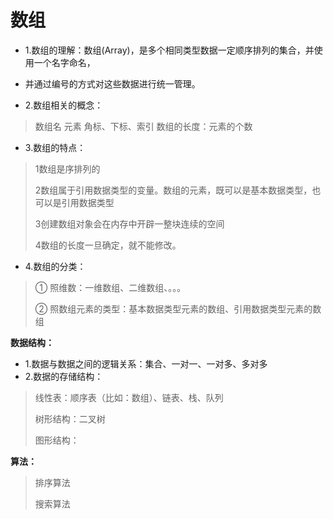 # 数组
* 1.数组的理解：数组(Array)，是多个相同类型数据一定顺序排列的集合，并使用一个名字命名，
 * 并通过编号的方式对这些数据进行统一管理。
  
 * 2.数组相关的概念：
 >数组名
 >元素
 >角标、下标、索引
 >数组的长度：元素的个数
 
 * 3.数组的特点：
 
 >1数组是序排列的
 >
 >2数组属于引用数据类型的变量。数组的元素，既可以是基本数据类型，也可以是引用数据类型
 >
 >3创建数组对象会在内存中开辟一整块连续的空间
 >
 >4数组的长度一旦确定，就不能修改。

* 4.数组的分类：
>① 照维数：一维数组、二维数组、。。。
>
>② 照数组元素的类型：基本数据类型元素的数组、引用数据类型元素的数组

**数据结构：**
* 1.数据与数据之间的逻辑关系：集合、一对一、一对多、多对多
* 2.数据的存储结构：
>线性表：顺序表（比如：数组）、链表、栈、队列
>
>树形结构：二叉树
>
>图形结构：

**算法：**
>排序算法
>
>搜索算法

